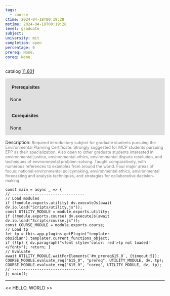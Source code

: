 ```yaml
---
tags:
  - course
ctime: 2024-04-18T00:19:28
mstime: 2024-04-18T00:19:28
level: graduate
subject: 
university: mit
completion: open
percentage: 0
prereq: None.
coreq: None.
---
```


catalog [11.601](http://student.mit.edu/catalog/m11c.html#11.601)

<span style="display: block; padding: 15px; background-color: rgb(100, 100, 100, 0.2);"><font id="m_prereq615_0" style="display: block; font-family: Arial, sans-serif; font-weight: bold; padding: 5px">Prerequisites</font><br><span id="prereq615_0">None.</span></span>
<span style="display: block; padding: 15px; background-color: rgb(100, 100, 100, 0.2);"><font id="m_coreq615_0" style="display: block; font-family: Arial, sans-serif; font-weight: bold; padding: 5px">Corequisites</font><br><span id="coreq615_0">None.</span></span>

<font style="">Description:</font>
<font style="color: grey; font-size: 0.8rem;">Required introductory subject for graduate students pursuing the Environmental Planning Certificate. Strongly suggested for MCP students pursuing EPP as their specialization. Also open to other graduate students interested in environmental justice, environmental ethics, environmental dispute resolution, and techniques of environmental problem-solving. Taught comparatively, with numerous references to examples from around the world. Four major areas of focus: national environmental policymaking, environmental ethics, environmental forecasting and analysis techniques, and strategies for collaborative decision-making.</font>

```dataviewjs
const main = async _ => {
// --------------------------------
// Load modules
if (!module.exports.utility) dv.executeJs(await dv.io.load("Scripts/utility.js"));
const UTILITY_MODULE = module.exports.utility;
if (!module.exports.course) dv.executeJs(await dv.io.load("Scripts/course.js"));
const COURSE_MODULE = module.exports.course;
// Load tp
let tp = this.app.plugins.getPlugin("templater-obsidian").templater.current_functions_object;
if (!tp) { dv.paragraph("<font style='color: red'>tp not loaded!</font>"); return; }
// Evaluate
await UTILITY_MODULE.waitForElements(`#m_prereq615_0`, {timeout:5});
COURSE_MODULE.evaluate_req("615_0", "prereq", UTILITY_MODULE, dv, tp);
COURSE_MODULE.evaluate_req("615_0", "coreq", UTILITY_MODULE, dv, tp);
// --------------------------------
}; main();
```

---

<< HELLO, WORLD >>
